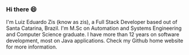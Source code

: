 ### Hi there 😄
I'm Luiz Eduardo Zis (know as zis), a Full Stack Developer based out of Santa Catarina, Brazil. I'm M.Sc on Automation and Systems Engineering and Computer Science graduate. I have more than 12 years on software development, most on Java applications. Check my Github home website for more information.


<!--
I have experience building and scaling web applications and services in various verticals and I enjoy building side projects in my free time.

🐦 **[Follow Or Reach Out On Twitter](https://twitter.com/rfitzio)**<br/>
🚀 **[Latest Side Project: ChromeExtensionKit](https://ChromeExtensionKit.com/?ref=github)**<br/>
💻 **[Checkout My Blog](https://rfitz.io/blog)**

[![Anurag's github stats](https://github-readme-stats.vercel.app/api?username=ryanfitzgerald&count_private=true&show_icons=true&hide=contribs,issues)](https://github.com/anuraghazra/github-readme-stats)


**zisluiz/zisluiz** is a ✨ _special_ ✨ repository because its `README.md` (this file) appears on your GitHub profile.

Here are some ideas to get you started:

- 🔭 I’m currently working on ...
- 🌱 I’m currently learning ...
- 👯 I’m looking to collaborate on ...
- 🤔 I’m looking for help with ...
- 💬 Ask me about ...
- 📫 How to reach me: ...
- 😄 Pronouns: ...
- ⚡ Fun fact: ...
-->
